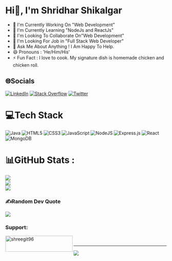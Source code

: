 <h1 align="left">Hi👋, I'm Shridhar Shikalgar </h1>

- 🔭 I'm Currently Working On "Web Development" 
- 🌱 I'm Currently Learning "NodeJs and ReactJs"
- 👯 I'm Looking To Collaborate On"Web Development"
- 🤔 I'm Looking For Job in "Full Stack Web Developer"
- 💬 Ask Me About Anything ! I Am Happy To Help.
- 😄 Pronouns : 'He/Him/His'
- ⚡ Fun Fact : I love to cook. My signature dish is homemade chicken and chicken roll.


## 🌐Socials
[![LinkedIn](https://img.shields.io/badge/LinkedIn-%230077B5.svg?logo=linkedin&logoColor=white)](https://linkedin.com/in/https://www.linkedin.com/in/shridhar-shikalgar-b51995203/) [![Stack Overflow](https://img.shields.io/badge/-Stackoverflow-FE7A16?logo=stack-overflow&logoColor=white)](https://stackoverflow.com/users/https://stackoverflow.com/users/18314873/shridhar-shikalgar) [![Twitter](https://img.shields.io/badge/Twitter-%231DA1F2.svg?logo=Twitter&logoColor=white)](https://twitter.com/https://twitter.com/ShridharSShikal1) 

# 💻Tech Stack
![Java](https://img.shields.io/badge/java-%23ED8B00.svg?style=for-the-badge&logo=java&logoColor=white) ![HTML5](https://img.shields.io/badge/html5-%23E34F26.svg?style=for-the-badge&logo=html5&logoColor=white) ![CSS3](https://img.shields.io/badge/css3-%231572B6.svg?style=for-the-badge&logo=css3&logoColor=white) ![JavaScript](https://img.shields.io/badge/javascript-%23323330.svg?style=for-the-badge&logo=javascript&logoColor=%23F7DF1E) ![NodeJS](https://img.shields.io/badge/node.js-6DA55F?style=for-the-badge&logo=node.js&logoColor=white) ![Express.js](https://img.shields.io/badge/express.js-%23404d59.svg?style=for-the-badge&logo=express&logoColor=%2361DAFB) ![React](https://img.shields.io/badge/react-%2320232a.svg?style=for-the-badge&logo=react&logoColor=%2361DAFB) ![MongoDB](https://img.shields.io/badge/MongoDB-%234ea94b.svg?style=for-the-badge&logo=mongodb&logoColor=white)
# 📊GitHub Stats :
![](https://github-readme-stats.vercel.app/api?username=ShridharShikalgar&theme=gotham&hide_border=true&include_all_commits=false&count_private=false)<br/>
![](https://github-readme-streak-stats.herokuapp.com/?user=ShridharShikalgar&theme=gotham&hide_border=true)<br/>
![](https://github-readme-stats.vercel.app/api/top-langs/?username=ShridharShikalgar&theme=gotham&hide_border=true&include_all_commits=false&count_private=false&layout=compact)

### ✍️Random Dev Quote
![](https://quotes-github-readme.vercel.app/api?type=vetical&theme=tokyonight)

<h3 align="left">Support:</h3>
<p><a href="https://www.buymeacoffee.com/shreegit96"> <img align="left" src="https://cdn.buymeacoffee.com/buttons/v2/default-yellow.png" height="50" width="210" alt="shreegit96" /></a></p><br>

---
[![](https://visitcount.itsvg.in/api?id=ShreeGit96&icon=0&color=0)](https://visitcount.itsvg.in)
